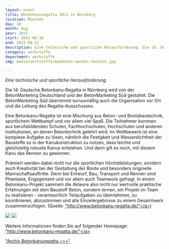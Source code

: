 ```yaml
---
layout: event
title: Betonkanuregatta 2013 in Nürnberg
location: München
day: 10
month: Aug
year: 2015
start: 2015-08-10
end: 2015-08-12
description: Eine technische und sportliche Herausforderung. Die 14. Deutsche Betonkanu-Regatta in Nürnberg wird von der BetonMarketing Deutschland und der BetonMarketing Süd gestaltet. 
category: werkstoffe
department: werkstoffe
img: media/werkstoffe/maedchen-machen-technik.jpg

---
```


*Eine technische und sportliche Herausforderung*

Die 14. Deutsche Betonkanu-Regatta in Nürnberg wird von der BetonMarketing Deutschland und der BetonMarketing Süd gestaltet. Die BetonMarketing Süd übernimmt turnusmäßig auch die Organisation vor Ort und die Leitung des Regatta-Ausschusses.

Eine Betonkanu-Regatta ist eine Mischung aus Beton- und Bootsbautechnik, sportlichem Wettkampf und vor allem viel Spaß. Die Teilnehmer kommen aus berufsbildenden Schulen, Fachhochschulen, Hochschulen und anderen Institutionen, an denen Betontechnik gelehrt wird. Im Wettbewerb ist eine komplexe Aufgabe zu lösen, nämlich die Festigkeit und Wasserdichtheit der Baustoffe so in der Kanukonstruktion zu nutzen, dass leichte und gleichzeitig robuste Kanus entstehen. Und dann gilt es noch, mit diesem Kanu das Rennen zu gewinnen.

Prämiert werden dabei nicht nur die sportlichen Höchstleistungen, sondern auch Kreativität bei der Gestaltung der Boote und besonders originelle Mannschaftsauftritte. Denn bei Entwurf, Bau, Transport und Rennen sind Phantasie, Engagement und vor allem auch Teamwork gefragt. In einem Betonkanu-Projekt sammeln die Akteure also nicht nur wertvolle praktische Erfahrungen mit dem Baustoff Beton, sondern lernen, ein Projekt im Team zu realisieren - verantwortlich Teilaufgaben zu übernehmen, zu koordinieren, abzustimmen und alle Einzelergebnisse zu einem Gesamtwerk zusammenzufügen. (Quelle: <a href="http://www.betonkanu-regatta.de/">"http://www.betonkanu-regatta.de/"</a>)
 
 
<img src="media/werkstoffe/maedchen-machen-technik11.jpg">

<img src="media/werkstoffe/maedchen-machen-technik12.jpg">


Weitere Informationen finden Sie auf folgender Homepage: <a href="http://www.betonkanu-regatta.de/">"http://www.betonkanu-regatta.de/"</a> 


<a href="https://www.unibw.de/werkstoffe/institut/veranstaltungen/betonkanu-regatta/betonkanu-regatta">"Archiv Betonkanuregatta >>>"</a>  